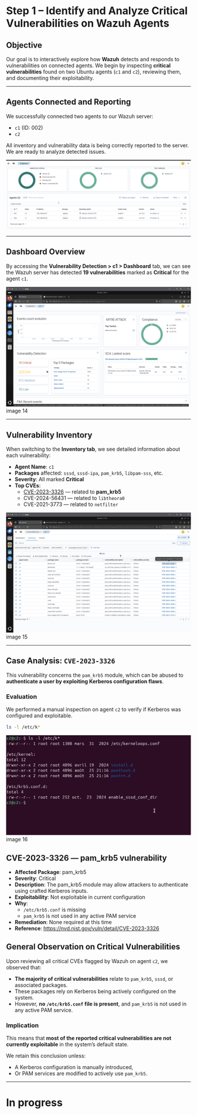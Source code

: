# Step 1 – Identify and Analyze Critical Vulnerabilities on Wazuh Agents

## Objective

Our goal is to interactively explore how **Wazuh** detects and responds to vulnerabilities on connected agents. We begin by inspecting **critical vulnerabilities** found on two Ubuntu agents (`c1` and `c2`), reviewing them, and documenting their exploitability.

---

## Agents Connected and Reporting

We successfully connected two agents to our Wazuh server:

- `c1` (ID: 002)
- `c2`

All inventory and vulnerability data is being correctly reported to the server. We are ready to analyze detected issues.

![Wazuh Dashboard with Critical CVEs](image/image13.png) 

---

## Dashboard Overview

By accessing the **Vulnerability Detection > c1 > Dashboard** tab, we can see the Wazuh server has detected **19 vulnerabilities** marked as **Critical** for the agent `c1`.

![Inventory tab showing critical pam_krb5 CVEs](image/image14.png) image 14

---

## Vulnerability Inventory

When switching to the **Inventory tab**, we see detailed information about each vulnerability:

- **Agent Name**: `c1`
- **Packages** affected: `sssd`, `sssd-ipa`, `pam_krb5`, `libpam-sss`, etc.
- **Severity**: All marked **Critical**
- **Top CVEs**:
  - [CVE-2023-3326](https://nvd.nist.gov/vuln/detail/CVE-2023-3326) — related to **pam_krb5**
  - CVE-2024-56431 — related to `libtheora0`
  - CVE-2021-3773 — related to `netfilter`

![Inventory tab showing critical pam_krb5 CVEs](image/image15.png) image 15

---

## Case Analysis: `CVE-2023-3326`

This vulnerability concerns the `pam_krb5` module, which can be abused to **authenticate a user by exploiting Kerberos configuration flaws**.

### Evaluation

We performed a manual inspection on agent `c2` to verify if Kerberos was configured and exploitable.

```bash
ls -l /etc/k*
```
![Comman result](image/image16.png) image 16

## CVE-2023-3326 — pam_krb5 vulnerability

- **Affected Package**: pam_krb5
- **Severity**: Critical
- **Description**: The pam_krb5 module may allow attackers to authenticate using crafted Kerberos inputs.
- **Exploitability**: Not exploitable in current configuration
- **Why**:
  - `/etc/krb5.conf` is missing
  - `pam_krb5` is not used in any active PAM service
- **Remediation**: None required at this time
- **Reference**: https://nvd.nist.gov/vuln/detail/CVE-2023-3326
## General Observation on Critical Vulnerabilities

Upon reviewing all critical CVEs flagged by Wazuh on agent `c2`, we observed that:

- **The majority of critical vulnerabilities** relate to `pam_krb5`, `sssd`, or associated packages.
- These packages rely on Kerberos being actively configured on the system.
- However, **no `/etc/krb5.conf` file is present**, and `pam_krb5` is not used in any active PAM service.

### Implication

This means that **most of the reported critical vulnerabilities are not currently exploitable** in the system’s default state.

We retain this conclusion unless:
- A Kerberos configuration is manually introduced,
- Or PAM services are modified to actively use `pam_krb5`.
---


# In progress
